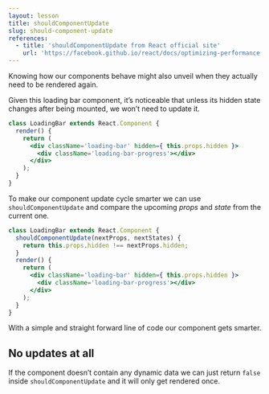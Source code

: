 ```yaml
---
layout: lesson
title: shouldComponentUpdate
slug: should-component-update
references:
  - title: 'shouldComponentUpdate from React official site'
    url: 'https://facebook.github.io/react/docs/optimizing-performance.html#shouldcomponentupdate-in-action'
---
```


Knowing how our components behave might also unveil when they actually need to be rendered again.

Given this loading bar component, it’s noticeable that unless its hidden state changes after being mounted, we won’t need to update it.

```jsx
class LoadingBar extends React.Component {
  render() {
    return (
      <div className='loading-bar' hidden={ this.props.hidden }>
        <div className='loading-bar-progress'></div>
      </div>
    );
  }
}
```

To make our component update cycle smarter we can use `shouldComponentUpdate` and compare the upcoming _props_ and _state_ from the current one.

```jsx
class LoadingBar extends React.Component {
  shouldComponentUpdate(nextProps, nextStates) {
    return this.props.hidden !== nextProps.hidden;
  }
  render() {
    return (
      <div className='loading-bar' hidden={ this.props.hidden }>
        <div className='loading-bar-progress'></div>
      </div>
    );
  }
}
```

With a simple and straight forward line of code our component gets smarter.

## No updates at all

If the component doesn’t contain any dynamic data we can just return `false` inside `shouldComponentUpdate` and it will only get rendered once.

